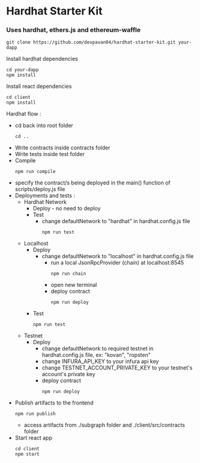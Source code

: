 # Hardhat Starter Kit
### Uses hardhat, ethers.js and ethereum-waffle
```
git clone https://github.com/devpavan04/hardhat-starter-kit.git your-dapp
```
Install hardhat dependencies
```
cd your-dapp
npm install
```
Install react dependencies
```
cd client
npm install
```
Hardhat flow :
* cd back into root folder
  ```
  cd ..
  ```
* Write contracts inside contracts folder
* Write tests inside test folder
* Compile
  ```
  npm run compile
  ```
* specify the contract/s being deployed in the main() function of   scripts/deploy.js file
* Deployments and tests :
  * Hardhat Network
    * Deploy - no need to deploy
    * Test
      * change defaultNetwork to "hardhat" in hardhat.config.js file
        ```
        npm run test
        ```
  * Localhost
    * Deploy
      * change defaultNetwork to "localhost" in hardhat.config.js file
        * run a local JsonRpcProvider (chain) at localhost:8545
          ```
          npm run chain
          ```
        * open new terminal
        * deploy contract
          ```
          npm run deploy
          ```
    * Test
      ```
      npm run test
      ```
  * Testnet
    * Deploy
      * change defaultNetwork to required testnet in hardhat.config.js file, ex: "kovan", "ropsten"
      * change INFURA_API_KEY to your infura api key
      * change TESTNET_ACCOUNT_PRIVATE_KEY to your testnet's account's  private key
      * deploy contract
        ```
        npm run deploy
        ```
* Publish artifacts to the frontend
  ```
  npm run publish
  ```
  * access artifacts from ./subgraph folder and ./client/src/contracts folder
* Start react app
  ```
  cd client
  npm start
  ```